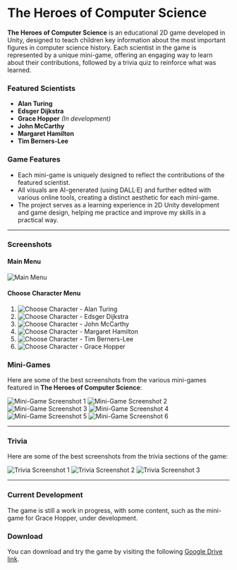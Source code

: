 
# The Heroes of Computer Science

**The Heroes of Computer Science** is an educational 2D game developed in Unity, designed to teach children key information about the most important figures in computer science history. Each scientist in the game is represented by a unique mini-game, offering an engaging way to learn about their contributions, followed by a trivia quiz to reinforce what was learned.

### Featured Scientists
- **Alan Turing**
- **Edsger Dijkstra**
- **Grace Hopper** *(In development)*
- **John McCarthy**
- **Margaret Hamilton**
- **Tim Berners-Lee**

### Game Features
- Each mini-game is uniquely designed to reflect the contributions of the featured scientist.
- All visuals are AI-generated (using DALL·E) and further edited with various online tools, creating a distinct aesthetic for each mini-game.
- The project serves as a learning experience in 2D Unity development and game design, helping me practice and improve my skills in a practical way.

---

### Screenshots

#### Main Menu
![Main Menu](https://private-user-images.githubusercontent.com/115394765/373964641-f26ed4a2-050e-4520-91bb-03ca408c5f73.png?jwt=eyJhbGciOiJIUzI1NiIsInR5cCI6IkpXVCJ9.eyJpc3MiOiJnaXRodWIuY29tIiwiYXVkIjoicmF3LmdpdGh1YnVzZXJjb250ZW50LmNvbSIsImtleSI6ImtleTUiLCJleHAiOjE3MjgyMzQ1MzEsIm5iZiI6MTcyODIzNDIzMSwicGF0aCI6Ii8xMTUzOTQ3NjUvMzczOTY0NjQxLWYyNmVkNGEyLTA1MGUtNDUyMC05MWJiLTAzY2E0MDhjNWY3My5wbmc_WC1BbXotQWxnb3JpdGhtPUFXUzQtSE1BQy1TSEEyNTYmWC1BbXotQ3JlZGVudGlhbD1BS0lBVkNPRFlMU0E1M1BRSzRaQSUyRjIwMjQxMDA2JTJGdXMtZWFzdC0xJTJGczMlMkZhd3M0X3JlcXVlc3QmWC1BbXotRGF0ZT0yMDI0MTAwNlQxNzAzNTFaJlgtQW16LUV4cGlyZXM9MzAwJlgtQW16LVNpZ25hdHVyZT00MDM1YjViZDg3NmE5ZmVmYWY3MDAyNDVhZjE5MTk3M2QyNTEwNTAxNTExMjEyYzE0NDExM2Q0YjFjOWJlYTNlJlgtQW16LVNpZ25lZEhlYWRlcnM9aG9zdCJ9.xHCESmHxQgSE85W9zmQZ0gHNB1rz-8mJPyloPw-F6QE)

#### Choose Character Menu
1. ![Choose Character - Alan Turing](https://private-user-images.githubusercontent.com/115394765/373964725-a5da9049-f66b-4e92-ab8d-8f6f046b3887.png?jwt=eyJhbGciOiJIUzI1NiIsInR5cCI6IkpXVCJ9.eyJpc3MiOiJnaXRodWIuY29tIiwiYXVkIjoicmF3LmdpdGh1YnVzZXJjb250ZW50LmNvbSIsImtleSI6ImtleTUiLCJleHAiOjE3MjgyMzQ2MTUsIm5iZiI6MTcyODIzNDMxNSwicGF0aCI6Ii8xMTUzOTQ3NjUvMzczOTY0NzI1LWE1ZGE5MDQ5LWY2NmItNGU5Mi1hYjhkLThmNmYwNDZiMzg4Ny5wbmc_WC1BbXotQWxnb3JpdGhtPUFXUzQtSE1BQy1TSEEyNTYmWC1BbXotQ3JlZGVudGlhbD1BS0lBVkNPRFlMU0E1M1BRSzRaQSUyRjIwMjQxMDA2JTJGdXMtZWFzdC0xJTJGczMlMkZhd3M0X3JlcXVlc3QmWC1BbXotRGF0ZT0yMDI0MTAwNlQxNzA1MTVaJlgtQW16LUV4cGlyZXM9MzAwJlgtQW16LVNpZ25hdHVyZT0wY2YwNTc4ZjEyNjRhNzljMjIyNzk0MmQwZGM1MGFlNjBhZGE3ZTg4NmZkMGY1ZTk1Y2I1NjFkZjdhMDYwYTllJlgtQW16LVNpZ25lZEhlYWRlcnM9aG9zdCJ9.MAnC7_-knmdejJHqgHlGgb8rugFiXX_XuulFbEHFpho)
2. ![Choose Character - Edsger Dijkstra](https://private-user-images.githubusercontent.com/115394765/373964770-2290fabb-d5a1-4ad4-89ab-8c0d50a392c7.png?jwt=eyJhbGciOiJIUzI1NiIsInR5cCI6IkpXVCJ9.eyJpc3MiOiJnaXRodWIuY29tIiwiYXVkIjoicmF3LmdpdGh1YnVzZXJjb250ZW50LmNvbSIsImtleSI6ImtleTUiLCJleHAiOjE3MjgyMzQ2MTUsIm5iZiI6MTcyODIzNDMxNSwicGF0aCI6Ii8xMTUzOTQ3NjUvMzczOTY0NzcwLTIyOTBmYWJiLWQ1YTEtNGFkNC04OWFiLThjMGQ1MGEzOTJjNy5wbmc_WC1BbXotQWxnb3JpdGhtPUFXUzQtSE1BQy1TSEEyNTYmWC1BbXotQ3JlZGVudGlhbD1BS0lBVkNPRFlMU0E1M1BRSzRaQSUyRjIwMjQxMDA2JTJGdXMtZWFzdC0xJTJGczMlMkZhd3M0X3JlcXVlc3QmWC1BbXotRGF0ZT0yMDI0MTAwNlQxNzA1MTVaJlgtQW16LUV4cGlyZXM9MzAwJlgtQW16LVNpZ25hdHVyZT0yMDE0NTE3MWY1MWE4MThjZTAyM2Y4ZTM5MDViMGU5MjBmMTNhYTZiMzI0M2NiNmFhMzkzOGI5YjU4NjM0OWFmJlgtQW16LVNpZ25lZEhlYWRlcnM9aG9zdCJ9.8c1RIiyaVvEMeNjXg09r0UtjFnNBrT5QnT6DbsPtzwo)
3. ![Choose Character - John McCarthy](https://private-user-images.githubusercontent.com/115394765/373964706-244c7182-c807-4945-bdce-5748295dd919.png?jwt=eyJhbGciOiJIUzI1NiIsInR5cCI6IkpXVCJ9.eyJpc3MiOiJnaXRodWIuY29tIiwiYXVkIjoicmF3LmdpdGh1YnVzZXJjb250ZW50LmNvbSIsImtleSI6ImtleTUiLCJleHAiOjE3MjgyMzQ2MTUsIm5iZiI6MTcyODIzNDMxNSwicGF0aCI6Ii8xMTUzOTQ3NjUvMzczOTY0NzA2LTI0NGM3MTgyLWM4MDctNDk0NS1iZGNlLTU3NDgyOTVkZDkxOS5wbmc_WC1BbXotQWxnb3JpdGhtPUFXUzQtSE1BQy1TSEEyNTYmWC1BbXotQ3JlZGVudGlhbD1BS0lBVkNPRFlMU0E1M1BRSzRaQSUyRjIwMjQxMDA2JTJGdXMtZWFzdC0xJTJGczMlMkZhd3M0X3JlcXVlc3QmWC1BbXotRGF0ZT0yMDI0MTAwNlQxNzA1MTVaJlgtQW16LUV4cGlyZXM9MzAwJlgtQW16LVNpZ25hdHVyZT1hMTYxNmNlZDllNGRmMzU5ZTIyMTM5YTIyODRiODUzNDlhNTI1YzMwMjBiOTYwMzA2MDk5NWQwNGQwZjNmNThiJlgtQW16LVNpZ25lZEhlYWRlcnM9aG9zdCJ9.1Swa-O-loUEs6LfJG26WIgIpv8qta6UR0hB7BciOqOk)
4. ![Choose Character - Margaret Hamilton](https://private-user-images.githubusercontent.com/115394765/373964792-e237b50b-3879-434d-8042-1cbec450db99.png?jwt=eyJhbGciOiJIUzI1NiIsInR5cCI6IkpXVCJ9.eyJpc3MiOiJnaXRodWIuY29tIiwiYXVkIjoicmF3LmdpdGh1YnVzZXJjb250ZW50LmNvbSIsImtleSI6ImtleTUiLCJleHAiOjE3MjgyMzQ2MTUsIm5iZiI6MTcyODIzNDMxNSwicGF0aCI6Ii8xMTUzOTQ3NjUvMzczOTY0NzkyLWUyMzdiNTBiLTM4NzktNDM0ZC04MDQyLTFjYmVjNDUwZGI5OS5wbmc_WC1BbXotQWxnb3JpdGhtPUFXUzQtSE1BQy1TSEEyNTYmWC1BbXotQ3JlZGVudGlhbD1BS0lBVkNPRFlMU0E1M1BRSzRaQSUyRjIwMjQxMDA2JTJGdXMtZWFzdC0xJTJGczMlMkZhd3M0X3JlcXVlc3QmWC1BbXotRGF0ZT0yMDI0MTAwNlQxNzA1MTVaJlgtQW16LUV4cGlyZXM9MzAwJlgtQW16LVNpZ25hdHVyZT0zMjAzYzg4MTcyZGZhYjgzZDMwNjk4MDk4ZGJkMWFmYmQxMjc5YzNkNjZhNDFlNzg1ZTQwMmYzZDc2MjU2ZGNhJlgtQW16LVNpZ25lZEhlYWRlcnM9aG9zdCJ9.n_2ap3hxs-6pI7nr94EtZMd9UuDrLbEZPNZ4wHhhpKU)
5. ![Choose Character - Tim Berners-Lee](https://private-user-images.githubusercontent.com/115394765/373964783-6eb9757f-cc8b-4e73-976e-5643b55778a4.png?jwt=eyJhbGciOiJIUzI1NiIsInR5cCI6IkpXVCJ9.eyJpc3MiOiJnaXRodWIuY29tIiwiYXVkIjoicmF3LmdpdGh1YnVzZXJjb250ZW50LmNvbSIsImtleSI6ImtleTUiLCJleHAiOjE3MjgyMzQ2MTUsIm5iZiI6MTcyODIzNDMxNSwicGF0aCI6Ii8xMTUzOTQ3NjUvMzczOTY0NzgzLTZlYjk3NTdmLWNjOGItNGU3My05NzZlLTU2NDNiNTU3NzhhNC5wbmc_WC1BbXotQWxnb3JpdGhtPUFXUzQtSE1BQy1TSEEyNTYmWC1BbXotQ3JlZGVudGlhbD1BS0lBVkNPRFlMU0E1M1BRSzRaQSUyRjIwMjQxMDA2JTJGdXMtZWFzdC0xJTJGczMlMkZhd3M0X3JlcXVlc3QmWC1BbXotRGF0ZT0yMDI0MTAwNlQxNzA1MTVaJlgtQW16LUV4cGlyZXM9MzAwJlgtQW16LVNpZ25hdHVyZT04NmQ5Yzc5ZDI1YzY3MzUzN2E2Yzg2OGQ2OWRiMzgxMzliZTI0MGFmYzQ4NWY4MGI2YWM1YzcxMmJmYTk0ZmEyJlgtQW16LVNpZ25lZEhlYWRlcnM9aG9zdCJ9.eN-8Yf4cuAZ7Z5zDkBcOEQ0StSDU1VufkSptAAGF5Ng)
6. ![Choose Character - Grace Hopper](https://private-user-images.githubusercontent.com/115394765/373964745-63ed8c06-8caf-436a-8856-f1f1adc1e574.png?jwt=eyJhbGciOiJIUzI1NiIsInR5cCI6IkpXVCJ9.eyJpc3MiOiJnaXRodWIuY29tIiwiYXVkIjoicmF3LmdpdGh1YnVzZXJjb250ZW50LmNvbSIsImtleSI6ImtleTUiLCJleHAiOjE3MjgyMzQ2MTUsIm5iZiI6MTcyODIzNDMxNSwicGF0aCI6Ii8xMTUzOTQ3NjUvMzczOTY0NzQ1LTYzZWQ4YzA2LThjYWYtNDM2YS04ODU2LWYxZjFhZGMxZTU3NC5wbmc_WC1BbXotQWxnb3JpdGhtPUFXUzQtSE1BQy1TSEEyNTYmWC1BbXotQ3JlZGVudGlhbD1BS0lBVkNPRFlMU0E1M1BRSzRaQSUyRjIwMjQxMDA2JTJGdXMtZWFzdC0xJTJGczMlMkZhd3M0X3JlcXVlc3QmWC1BbXotRGF0ZT0yMDI0MTAwNlQxNzA1MTVaJlgtQW16LUV4cGlyZXM9MzAwJlgtQW16LVNpZ25hdHVyZT1lYmRiMjNmNDA4ZDdlYzlkNDYwNzQ1ZTUyMjM5ZWNlM2M1M2VhMWNkOTEzZjBhNmY1ODkzMzhmMWRhY2IwYTNiJlgtQW16LVNpZ25lZEhlYWRlcnM9aG9zdCJ9.e_vDI48o7pKfcyxNixb0kbtOSWi9Zd-PuL30VNbza-Y)


### Mini-Games

Here are some of the best screenshots from the various mini-games featured in **The Heroes of Computer Science**:

![Mini-Game Screenshot 1](https://private-user-images.githubusercontent.com/115394765/373964856-d1e0e726-b72e-444d-979d-d4a09dc72ec7.png?jwt=eyJhbGciOiJIUzI1NiIsInR5cCI6IkpXVCJ9.eyJpc3MiOiJnaXRodWIuY29tIiwiYXVkIjoicmF3LmdpdGh1YnVzZXJjb250ZW50LmNvbSIsImtleSI6ImtleTUiLCJleHAiOjE3MjgyMzQ3ODksIm5iZiI6MTcyODIzNDQ4OSwicGF0aCI6Ii8xMTUzOTQ3NjUvMzczOTY0ODU2LWQxZTBlNzI2LWI3MmUtNDQ0ZC05NzlkLWQ0YTA5ZGM3MmVjNy5wbmc_WC1BbXotQWxnb3JpdGhtPUFXUzQtSE1BQy1TSEEyNTYmWC1BbXotQ3JlZGVudGlhbD1BS0lBVkNPRFlMU0E1M1BRSzRaQSUyRjIwMjQxMDA2JTJGdXMtZWFzdC0xJTJGczMlMkZhd3M0X3JlcXVlc3QmWC1BbXotRGF0ZT0yMDI0MTAwNlQxNzA4MDlaJlgtQW16LUV4cGlyZXM9MzAwJlgtQW16LVNpZ25hdHVyZT0zNjEyZTk2ZDVmZTgzNzQxN2Y3MTgyYzllYWEzNzczY2RkZWYyNzk1OGMwYTZkYjA1ZDRiNWMwOTU1OGQ3YmI2JlgtQW16LVNpZ25lZEhlYWRlcnM9aG9zdCJ9.gae1fzLWnavqQd5UZEHH_7O0BaUJw0AjrARGTISlBmg)
![Mini-Game Screenshot 2](https://private-user-images.githubusercontent.com/115394765/373964877-43a662cf-d1ac-4479-aece-4facf8db1c77.png?jwt=eyJhbGciOiJIUzI1NiIsInR5cCI6IkpXVCJ9.eyJpc3MiOiJnaXRodWIuY29tIiwiYXVkIjoicmF3LmdpdGh1YnVzZXJjb250ZW50LmNvbSIsImtleSI6ImtleTUiLCJleHAiOjE3MjgyMzQ3ODksIm5iZiI6MTcyODIzNDQ4OSwicGF0aCI6Ii8xMTUzOTQ3NjUvMzczOTY0ODc3LTQzYTY2MmNmLWQxYWMtNDQ3OS1hZWNlLTRmYWNmOGRiMWM3Ny5wbmc_WC1BbXotQWxnb3JpdGhtPUFXUzQtSE1BQy1TSEEyNTYmWC1BbXotQ3JlZGVudGlhbD1BS0lBVkNPRFlMU0E1M1BRSzRaQSUyRjIwMjQxMDA2JTJGdXMtZWFzdC0xJTJGczMlMkZhd3M0X3JlcXVlc3QmWC1BbXotRGF0ZT0yMDI0MTAwNlQxNzA4MDlaJlgtQW16LUV4cGlyZXM9MzAwJlgtQW16LVNpZ25hdHVyZT1lZWIxZTYzN2RiZWY0NzI0OThlYjE3OTFjODVhNDVkYWE5MjAzYWY5YWI1NjlkZjE3ZTE4NjQxNTQxNjAyMTkwJlgtQW16LVNpZ25lZEhlYWRlcnM9aG9zdCJ9.3zuFf_5mbtcyYE8DBtzfaHHsWARzXlHw0hZPQh2vu4I)
![Mini-Game Screenshot 3](https://private-user-images.githubusercontent.com/115394765/373964926-b52a6dc2-0183-49b1-b0c0-3a6d74880b1a.png?jwt=eyJhbGciOiJIUzI1NiIsInR5cCI6IkpXVCJ9.eyJpc3MiOiJnaXRodWIuY29tIiwiYXVkIjoicmF3LmdpdGh1YnVzZXJjb250ZW50LmNvbSIsImtleSI6ImtleTUiLCJleHAiOjE3MjgyMzQ3ODksIm5iZiI6MTcyODIzNDQ4OSwicGF0aCI6Ii8xMTUzOTQ3NjUvMzczOTY0OTI2LWI1MmE2ZGMyLTAxODMtNDliMS1iMGMwLTNhNmQ3NDg4MGIxYS5wbmc_WC1BbXotQWxnb3JpdGhtPUFXUzQtSE1BQy1TSEEyNTYmWC1BbXotQ3JlZGVudGlhbD1BS0lBVkNPRFlMU0E1M1BRSzRaQSUyRjIwMjQxMDA2JTJGdXMtZWFzdC0xJTJGczMlMkZhd3M0X3JlcXVlc3QmWC1BbXotRGF0ZT0yMDI0MTAwNlQxNzA4MDlaJlgtQW16LUV4cGlyZXM9MzAwJlgtQW16LVNpZ25hdHVyZT0wMDE1ODQ4N2ZhNzM3Y2I4ZWJkMjg2MTJkOWFiNTk3Y2JlMzMyY2I5MzM0OTcxMThiYTZiZDcyOWVkM2JhYTI0JlgtQW16LVNpZ25lZEhlYWRlcnM9aG9zdCJ9.Zccx74tX5dPAYmPflVtY95joFpOzxNas0-8AHukAndw)
![Mini-Game Screenshot 4](https://private-user-images.githubusercontent.com/115394765/373964934-3ef7739c-ab2b-4d9f-84ca-be42695d8d11.png?jwt=eyJhbGciOiJIUzI1NiIsInR5cCI6IkpXVCJ9.eyJpc3MiOiJnaXRodWIuY29tIiwiYXVkIjoicmF3LmdpdGh1YnVzZXJjb250ZW50LmNvbSIsImtleSI6ImtleTUiLCJleHAiOjE3MjgyMzQ3ODksIm5iZiI6MTcyODIzNDQ4OSwicGF0aCI6Ii8xMTUzOTQ3NjUvMzczOTY0OTM0LTNlZjc3MzljLWFiMmItNGQ5Zi04NGNhLWJlNDI2OTVkOGQxMS5wbmc_WC1BbXotQWxnb3JpdGhtPUFXUzQtSE1BQy1TSEEyNTYmWC1BbXotQ3JlZGVudGlhbD1BS0lBVkNPRFlMU0E1M1BRSzRaQSUyRjIwMjQxMDA2JTJGdXMtZWFzdC0xJTJGczMlMkZhd3M0X3JlcXVlc3QmWC1BbXotRGF0ZT0yMDI0MTAwNlQxNzA4MDlaJlgtQW16LUV4cGlyZXM9MzAwJlgtQW16LVNpZ25hdHVyZT04NmNhY2EzN2Q5ZWRkZTNlMWE1YzI4ZDQ2NWFjN2ZlNGQ2NTQ0NmI1Yzk4ZjE0MTg1NTA0MzUwMDE1NTZjNTgwJlgtQW16LVNpZ25lZEhlYWRlcnM9aG9zdCJ9.uFbjYRBoKvakmJrQmeDkT-KlKxxdFQjo8nxXdu2Xe9E)
![Mini-Game Screenshot 5](https://private-user-images.githubusercontent.com/115394765/373964984-95eb785b-9af1-47f3-b279-f7ac64686f18.png?jwt=eyJhbGciOiJIUzI1NiIsInR5cCI6IkpXVCJ9.eyJpc3MiOiJnaXRodWIuY29tIiwiYXVkIjoicmF3LmdpdGh1YnVzZXJjb250ZW50LmNvbSIsImtleSI6ImtleTUiLCJleHAiOjE3MjgyMzQ3ODksIm5iZiI6MTcyODIzNDQ4OSwicGF0aCI6Ii8xMTUzOTQ3NjUvMzczOTY0OTg0LTk1ZWI3ODViLTlhZjEtNDdmMy1iMjc5LWY3YWM2NDY4NmYxOC5wbmc_WC1BbXotQWxnb3JpdGhtPUFXUzQtSE1BQy1TSEEyNTYmWC1BbXotQ3JlZGVudGlhbD1BS0lBVkNPRFlMU0E1M1BRSzRaQSUyRjIwMjQxMDA2JTJGdXMtZWFzdC0xJTJGczMlMkZhd3M0X3JlcXVlc3QmWC1BbXotRGF0ZT0yMDI0MTAwNlQxNzA4MDlaJlgtQW16LUV4cGlyZXM9MzAwJlgtQW16LVNpZ25hdHVyZT1hYWIzYWU5MTlhYWRhYmE2Y2RmZmMwOTdkYzg5ZjU4ODYzOTE0YjQwOGQ2OTY5ZDVlNDQwOTkwMGYyZWI5MWI3JlgtQW16LVNpZ25lZEhlYWRlcnM9aG9zdCJ9.8yHk8PcWtLm_Nf1DhUP1RKmp7W7_vPsC1W-QvZM6fII)
![Mini-Game Screenshot 6](**replace_this_with_the_url_from_your_issue**)

---

### Trivia

Here are some of the best screenshots from the trivia sections of the game:

![Trivia Screenshot 1](https://private-user-images.githubusercontent.com/115394765/373965089-17f7af99-25bf-4006-967a-a31e90280e34.png?jwt=eyJhbGciOiJIUzI1NiIsInR5cCI6IkpXVCJ9.eyJpc3MiOiJnaXRodWIuY29tIiwiYXVkIjoicmF3LmdpdGh1YnVzZXJjb250ZW50LmNvbSIsImtleSI6ImtleTUiLCJleHAiOjE3MjgyMzUwODUsIm5iZiI6MTcyODIzNDc4NSwicGF0aCI6Ii8xMTUzOTQ3NjUvMzczOTY1MDg5LTE3ZjdhZjk5LTI1YmYtNDAwNi05NjdhLWEzMWU5MDI4MGUzNC5wbmc_WC1BbXotQWxnb3JpdGhtPUFXUzQtSE1BQy1TSEEyNTYmWC1BbXotQ3JlZGVudGlhbD1BS0lBVkNPRFlMU0E1M1BRSzRaQSUyRjIwMjQxMDA2JTJGdXMtZWFzdC0xJTJGczMlMkZhd3M0X3JlcXVlc3QmWC1BbXotRGF0ZT0yMDI0MTAwNlQxNzEzMDVaJlgtQW16LUV4cGlyZXM9MzAwJlgtQW16LVNpZ25hdHVyZT04YjRhNTM4ZDAyMTA1NTFlZjM5OWIyZTcxZDlkM2IwOWVhNDdmYjUwMWY2NDliOTY1OTQzZmE1ZDAxMGE1MWY4JlgtQW16LVNpZ25lZEhlYWRlcnM9aG9zdCJ9.Da5Z-i9V602Bx2tupQDC-wKxoGEeO7ITmIcsl-k1pC0)
![Trivia Screenshot 2](https://private-user-images.githubusercontent.com/115394765/373965096-3c9e3554-8ae6-4497-ab23-21ab5945fb99.png?jwt=eyJhbGciOiJIUzI1NiIsInR5cCI6IkpXVCJ9.eyJpc3MiOiJnaXRodWIuY29tIiwiYXVkIjoicmF3LmdpdGh1YnVzZXJjb250ZW50LmNvbSIsImtleSI6ImtleTUiLCJleHAiOjE3MjgyMzUwODUsIm5iZiI6MTcyODIzNDc4NSwicGF0aCI6Ii8xMTUzOTQ3NjUvMzczOTY1MDk2LTNjOWUzNTU0LThhZTYtNDQ5Ny1hYjIzLTIxYWI1OTQ1ZmI5OS5wbmc_WC1BbXotQWxnb3JpdGhtPUFXUzQtSE1BQy1TSEEyNTYmWC1BbXotQ3JlZGVudGlhbD1BS0lBVkNPRFlMU0E1M1BRSzRaQSUyRjIwMjQxMDA2JTJGdXMtZWFzdC0xJTJGczMlMkZhd3M0X3JlcXVlc3QmWC1BbXotRGF0ZT0yMDI0MTAwNlQxNzEzMDVaJlgtQW16LUV4cGlyZXM9MzAwJlgtQW16LVNpZ25hdHVyZT0yNTdmOGY3MWU3NjQ0ZTJlNmU2ZTJlMzJhOGYxMjc1MjYyZTgyNWIyN2UzNjM1ZjZiNmI4NWE5ODMxNmNiZjU0JlgtQW16LVNpZ25lZEhlYWRlcnM9aG9zdCJ9.mJl1QlD8aN_NHyeCmAZ0jjmD3Gexnz8Jt40yqppKI-o)
![Trivia Screenshot 3]([**replace_this_with_the_url_from_your_issue**](https://private-user-images.githubusercontent.com/115394765/373965111-d78399a5-1ba9-4654-af80-76d02ae97e03.png?jwt=eyJhbGciOiJIUzI1NiIsInR5cCI6IkpXVCJ9.eyJpc3MiOiJnaXRodWIuY29tIiwiYXVkIjoicmF3LmdpdGh1YnVzZXJjb250ZW50LmNvbSIsImtleSI6ImtleTUiLCJleHAiOjE3MjgyMzUwODUsIm5iZiI6MTcyODIzNDc4NSwicGF0aCI6Ii8xMTUzOTQ3NjUvMzczOTY1MTExLWQ3ODM5OWE1LTFiYTktNDY1NC1hZjgwLTc2ZDAyYWU5N2UwMy5wbmc_WC1BbXotQWxnb3JpdGhtPUFXUzQtSE1BQy1TSEEyNTYmWC1BbXotQ3JlZGVudGlhbD1BS0lBVkNPRFlMU0E1M1BRSzRaQSUyRjIwMjQxMDA2JTJGdXMtZWFzdC0xJTJGczMlMkZhd3M0X3JlcXVlc3QmWC1BbXotRGF0ZT0yMDI0MTAwNlQxNzEzMDVaJlgtQW16LUV4cGlyZXM9MzAwJlgtQW16LVNpZ25hdHVyZT0xNmE3MjgyZjdkYTViOWQyZGE3NzIwNTkxYTU1ODFjZWUwOTZiNzU3YmJiYTgyMDg0Mjc0NDE3YTM5OWMzNWFmJlgtQW16LVNpZ25lZEhlYWRlcnM9aG9zdCJ9.1xwfpON6Cj-ss_1bX9DT-4YtRKL1bCgW_hkPCo3gYQ8))

---

### Current Development
The game is still a work in progress, with some content, such as the mini-game for Grace Hopper, under development.

### Download
You can download and try the game by visiting the following [Google Drive link](https://drive.google.com/drive/folders/1RTj4GpgKziXKhs42ooDcq-81Ub9KKO9N?usp=sharing).

